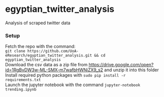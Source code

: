 # egyptian_twitter_analysis
Analysis of scraped twitter data

### Setup
Fetch the repo with the command:  
`git clone https://github.com/UoA-eResearch/egyptian_twitter_analysis.git && cd egyptian_twitter_analysis`  
Download the csv data as a zip file from https://drive.google.com/open?id=1RgBvDW3w-ML-SMX-m7wafbHWNiZX9_s2 and unzip it into this folder  
Install required python packages with `sudo pip install -r requirements.txt`  
Launch the jupyter notebook with the command `jupyter-notebook trending.ipynb`  
